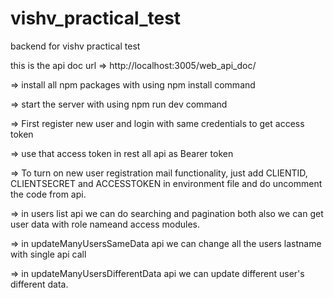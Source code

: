 # vishv_practical_test

backend for vishv practical test

this is the api doc url => http://localhost:3005/web_api_doc/

=> install all npm packages with using npm install command

=> start the server with using npm run dev command

=> First register new user and login with same credentials to get access token

=> use that access token in rest all api as Bearer token

=> To turn on new user registration mail functionality, just add CLIENTID, CLIENTSECRET and ACCESSTOKEN in environment file and do uncomment the code from api. 

=> in users list api we can do searching and pagination both also we can get user data with role nameand access modules.

=> in updateManyUsersSameData api we can change all the users lastname with single api call

=> in updateManyUsersDifferentData api we can update different user's different data.